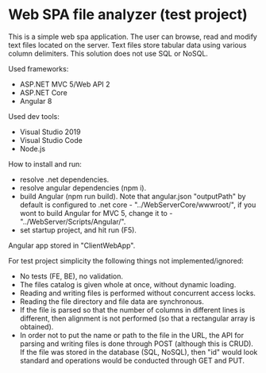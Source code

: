 # Web SPA file analyzer (test project)

This is a simple web spa application. The user can browse, read and modify text files located on the server. Text files store tabular data using various column delimiters. This solution does not use SQL or NoSQL.

Used frameworks:
- ASP.NET MVC 5/Web API 2
- ASP.NET Core
- Angular 8

Used dev tools:
- Visual Studio 2019
- Visual Studio Code
- Node.js

How to install and run:
- resolve .net dependencies.
- resolve angular dependencies (npm i).
- build Angular (npm run build). Note that angular.json "outputPath" by default is configured to .net core - "../WebServerCore/wwwroot/", if you wont to build Angular for MVC 5, change it to - "../WebServer/Scripts/Angular/".
- set startup project, and hit run (F5).

Angular app stored in "ClientWebApp".

For test project simplicity the following things not implemented/ignored:
- No tests (FE, BE), no validation.
- The files catalog is given whole at once, without dynamic loading.
- Reading and writing files is performed without concurrent access locks.
- Reading the file directory and file data are synchronous.
- If the file is parsed so that the number of columns in different lines is different, then alignment is not performed (so that a rectangular array is obtained).
- In order not to put the name or path to the file in the URL, the API for parsing and writing files is done through POST (although this is CRUD). If the file was stored in the database (SQL, NoSQL), then "id" would look standard and operations would be conducted through GET and PUT.
